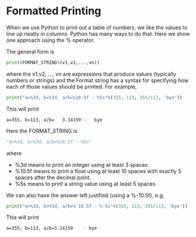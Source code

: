 # Formatted Printing
When we use Python to print out a table of numbers, we like the values to line up neatly in columns.
Python has many ways to do that. Here we show one approach using the % operator.

The general form is
``` python
print(FORMAT_STRING%(v1,v2,...,vn))
```
where the v1,v2, ..., vn are expressions that produce values (typically numbers or strings)
and the Format string has a syntax for specifying how each of those values should be printed.
For example,
``` python
print("a=%3d, b=%3d, a/b=%10.5f - %5s"%(355, 113, 355/113, 'bye'))
```
This will print
``` text
a=355, b=113, a/b=   3.14159 -   bye
```
Here the FORMAT_STRING is
``` python
"a=%3d, b=%3d, a/b=%10.5f - %5s"
```
where
* %3d means to print an integer using at least 3 spaces
* %10.5f means to print a float using at least 10 spaces with exactly 5 spaces after the decimal point.
* %5s means to print a string value using at least 5 spaces




We can also have the answer left justified (using a %-10.5f), e.g.
``` python
print("a=%3d, b=%3d, a/b=%-10.5f - %-5s"%(355, 113, 355/113, 'bye'))
```
This will print
``` text
a=355, b=113, a/b=3.14159    - bye
```
